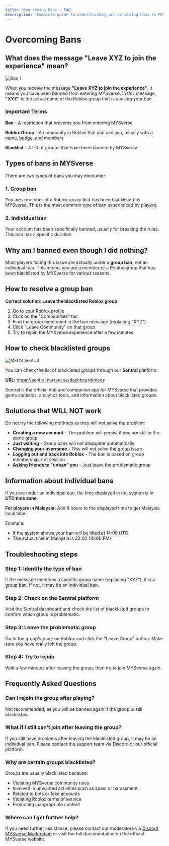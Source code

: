 ```yaml
---
title: "Overcoming Bans - FAQ"
description: "Complete guide to understanding and resolving bans in MYSverse games including group restrictions, account issues, and troubleshooting steps."
---
```


# Overcoming Bans

## What does the message "Leave XYZ to join the experience" mean?

![Ban 1](/images/faq/ban/group_ban_example.png)

When you receive the message **"Leave XYZ to join the experience"**, it means you have been banned from entering MYSverse. In this message, **"XYZ"** is the actual name of the Roblox group that is causing your ban.

### Important Terms

**Ban** - A restriction that prevents you from entering MYSverse

**Roblox Group** - A community in Roblox that you can join, usually with a name, badge, and members

**Blacklist** - A list of groups that have been banned by MYSverse

## Types of bans in MYSverse

There are two types of bans you may encounter:

### 1. Group ban

You are a member of a Roblox group that has been blacklisted by MYSverse. This is the most common type of ban experienced by players.

### 2. Individual ban

Your account has been specifically banned, usually for breaking the rules. This ban has a specific duration.

## Why am I banned even though I did nothing?

Most players facing this issue are actually under a **group ban**, not an individual ban. This means you are a member of a Roblox group that has been blacklisted by MYSverse for various reasons.

## How to resolve a group ban

**Correct solution: Leave the blacklisted Roblox group**

1. Go to your Roblox profile
2. Click on the "Communities" tab
3. Find the group mentioned in the ban message (replacing "XYZ")
4. Click "Leave Community" on that group
5. Try to rejoin the MYSverse experience after a few minutes

## How to check blacklisted groups

![MECS Sentral](/images/faq/ban/mecs_sentral.png)

You can check the list of blacklisted groups through our **Sentral** platform:

**URL:** https://sentral.mysver.se/dashboard/mecs

Sentral is the official hub and companion app for MYSverse that provides game statistics, analytics tools, and information about blacklisted groups.

## Solutions that WILL NOT work

Do not try the following methods as they will not solve the problem:

- **Creating a new account** - The problem will persist if you are still in the same group
- **Just waiting** - Group bans will not disappear automatically
- **Changing your username** - This will not solve the group issue
- **Logging out and back into Roblox** - The ban is based on group membership, not session
- **Asking friends to "unban" you** - Just leave the problematic group

## Information about individual bans

If you are under an individual ban, the time displayed in the system is in **UTC time zone**.

**For players in Malaysia:** Add 8 hours to the displayed time to get Malaysia local time.

Example:

- If the system shows your ban will be lifted at 14:00 UTC
- The actual time in Malaysia is 22:00 (10:00 PM)

## Troubleshooting steps

### Step 1: Identify the type of ban

If the message mentions a specific group name (replacing "XYZ"), it is a group ban. If not, it may be an individual ban.

### Step 2: Check on the Sentral platform

Visit the Sentral dashboard and check the list of blacklisted groups to confirm which group is problematic.

### Step 3: Leave the problematic group

Go to the group's page on Roblox and click the "Leave Group" button. Make sure you have really left the group.

### Step 4: Try to rejoin

Wait a few minutes after leaving the group, then try to join MYSverse again.

## Frequently Asked Questions

### Can I rejoin the group after playing?

Not recommended, as you will be banned again if the group is still blacklisted.

### What if I still can't join after leaving the group?

If you still have problems after leaving the blacklisted group, it may be an individual ban. Please contact the support team via Discord or our official platform.

### Why are certain groups blacklisted?

Groups are usually blacklisted because:

- Violating MYSverse community rules
- Involved in unwanted activities such as spam or harassment
- Related to bots or fake accounts
- Violating Roblox terms of service
- Promoting inappropriate content

### Where can I get further help?

If you need further assistance, please contact our moderators via [Discord MYSverse Moderation](https://discord.gg/n22p4CMHf4) or visit the full documentation on the official MYSverse website.
